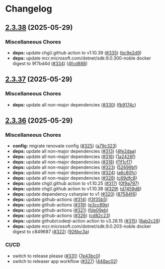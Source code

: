 # Changelog

## [2.3.38](https://github.com/chgl/fhir-server-exporter/compare/v2.3.37...v2.3.38) (2025-05-29)


### Miscellaneous Chores

* **deps:** update chgl/.github action to v1.10.39 ([#335](https://github.com/chgl/fhir-server-exporter/issues/335)) ([bc9e2d9](https://github.com/chgl/fhir-server-exporter/commit/bc9e2d9783d55bf1bd9bbc0f830ef376b30f0814))
* **deps:** update mcr.microsoft.com/dotnet/sdk:9.0.300-noble docker digest to 9f7bd4d ([#334](https://github.com/chgl/fhir-server-exporter/issues/334)) ([4fcd888](https://github.com/chgl/fhir-server-exporter/commit/4fcd88825b96cdd5582e0a7a3174e76096fb3a73))

## [2.3.37](https://github.com/chgl/fhir-server-exporter/compare/v2.3.36...v2.3.37) (2025-05-29)


### Miscellaneous Chores

* **deps:** update all non-major dependencies ([#330](https://github.com/chgl/fhir-server-exporter/issues/330)) ([fb9174c](https://github.com/chgl/fhir-server-exporter/commit/fb9174c334db17c1a71aa67128cf5fb81a98c75a))

## [2.3.36](https://github.com/chgl/fhir-server-exporter/compare/v2.3.35...v2.3.36) (2025-05-29)


### Miscellaneous Chores

* **config:** migrate renovate config ([#325](https://github.com/chgl/fhir-server-exporter/issues/325)) ([a79c323](https://github.com/chgl/fhir-server-exporter/commit/a79c32328a30ce633d7e40feb277c7551345adc1))
* **deps:** update all non-major dependencies ([#313](https://github.com/chgl/fhir-server-exporter/issues/313)) ([4fe2daa](https://github.com/chgl/fhir-server-exporter/commit/4fe2daa8bf28297f197a8aeb63f1163d53e259ab))
* **deps:** update all non-major dependencies ([#316](https://github.com/chgl/fhir-server-exporter/issues/316)) ([1a2426f](https://github.com/chgl/fhir-server-exporter/commit/1a2426f3621afced219fed3a4855f42b9f2e1f00))
* **deps:** update all non-major dependencies ([#318](https://github.com/chgl/fhir-server-exporter/issues/318)) ([f1f1cf7](https://github.com/chgl/fhir-server-exporter/commit/f1f1cf7f21e1385749f4c6bf53f957bbc4b8eee4))
* **deps:** update all non-major dependencies ([#323](https://github.com/chgl/fhir-server-exporter/issues/323)) ([52699bf](https://github.com/chgl/fhir-server-exporter/commit/52699bf4f0bb463ec74a024b30b4d6bd7100641b))
* **deps:** update all non-major dependencies ([#324](https://github.com/chgl/fhir-server-exporter/issues/324)) ([a6c80fc](https://github.com/chgl/fhir-server-exporter/commit/a6c80fc0538e52cc2333008384652be39030f541))
* **deps:** update all non-major dependencies ([#328](https://github.com/chgl/fhir-server-exporter/issues/328)) ([c69dfc8](https://github.com/chgl/fhir-server-exporter/commit/c69dfc8b3319a7def2f5f5edd8d5c08634093b00))
* **deps:** update chgl/.github action to v1.10.25 ([#317](https://github.com/chgl/fhir-server-exporter/issues/317)) ([0f9a797](https://github.com/chgl/fhir-server-exporter/commit/0f9a79733ed717aba344c28a8031eb22d050e66b))
* **deps:** update chgl/.github action to v1.10.38 ([#329](https://github.com/chgl/fhir-server-exporter/issues/329)) ([d7459d8](https://github.com/chgl/fhir-server-exporter/commit/d7459d84b9482cc137fd5390318008b6f1077e0a))
* **deps:** update dependency csharpier to v1 ([#320](https://github.com/chgl/fhir-server-exporter/issues/320)) ([87584f6](https://github.com/chgl/fhir-server-exporter/commit/87584f6bc5d33d380093d8601c1071b511dfd3f0))
* **deps:** update github-actions ([#314](https://github.com/chgl/fhir-server-exporter/issues/314)) ([f3f35b5](https://github.com/chgl/fhir-server-exporter/commit/f3f35b5da0c981947a3bc473485739c323dc9150))
* **deps:** update github-actions ([#319](https://github.com/chgl/fhir-server-exporter/issues/319)) ([e3cc89e](https://github.com/chgl/fhir-server-exporter/commit/e3cc89eb3470f7936833eccca4068b58052643d5))
* **deps:** update github-actions ([#321](https://github.com/chgl/fhir-server-exporter/issues/321)) ([fde09eb](https://github.com/chgl/fhir-server-exporter/commit/fde09ebc6417b60005ad12e802c9ddd23fc5ed75))
* **deps:** update github-actions ([#326](https://github.com/chgl/fhir-server-exporter/issues/326)) ([cd82c23](https://github.com/chgl/fhir-server-exporter/commit/cd82c233126b02a04e7a3fb34c5f8f674554fe6f))
* **deps:** update github/codeql-action action to v3.28.15 ([#315](https://github.com/chgl/fhir-server-exporter/issues/315)) ([8ab2c28](https://github.com/chgl/fhir-server-exporter/commit/8ab2c28186bd86e5a99286b2722d37070ca56566))
* **deps:** update mcr.microsoft.com/dotnet/sdk:9.0.203-noble docker digest to c849687 ([#322](https://github.com/chgl/fhir-server-exporter/issues/322)) ([926bc3a](https://github.com/chgl/fhir-server-exporter/commit/926bc3a0949871cc2b45f86542714b8641dfb892))


### CI/CD

* switch to release please ([#331](https://github.com/chgl/fhir-server-exporter/issues/331)) ([7e43bc0](https://github.com/chgl/fhir-server-exporter/commit/7e43bc025828cb600d4cd001faff1b75644a29b7))
* switch to releaser app workflow ([#327](https://github.com/chgl/fhir-server-exporter/issues/327)) ([448ac02](https://github.com/chgl/fhir-server-exporter/commit/448ac0226faacad3c80ba0ea44052d5c24e9383b))
